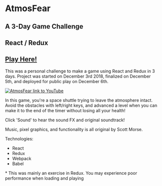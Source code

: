 # AtmosFear
## A 3-Day Game Challenge
## React / Redux

## <a href="http://atmos-fear.herokuapp.com">Play Here!</a>

This was a personal challenge to make a game using React and Redux in 3 days.  Project was started on December 3rd 2018, finalized on December 5th, and deployed for public play on December 6th.

[![AtmosFear link to YouTube](https://img.youtube.com/vi/3X9DpqyjG9g/0.jpg)](https://www.youtube.com/watch?v=3X9DpqyjG9g)

In this game, you're a space shuttle trying to leave the atmosphere intact.  Avoid the obstacles with left/right keys, and advanced a level when you can make it to the end of the timer without losing all your health!

Click 'Sound' to hear the sound FX and original soundtrack!

Music, pixel graphics, and functionality is all original by Scott Morse.

Technologies:
* React
* Redux
* Webpack
* Babel

\* This was mainly an exercise in Redux.  You may experience poor performance when loading and playing